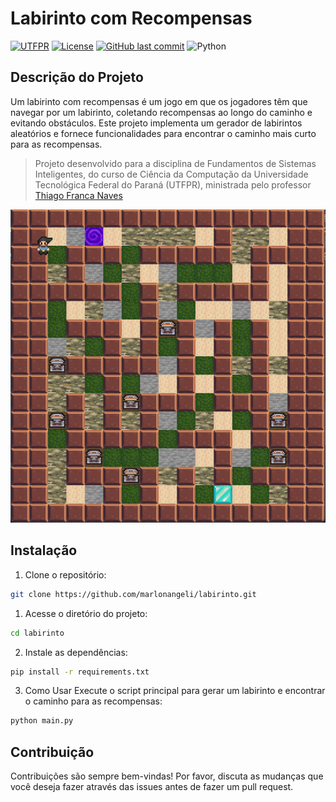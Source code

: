 # Labirinto com Recompensas

[![UTFPR](https://img.shields.io/badge/UTFPR-IA1-yellow)](https://portal.utfpr.edu.br/)
[![License](https://img.shields.io/badge/license-MIT-blue.svg)](https://opensource.org/licenses/MIT)
[![GitHub last commit](https://img.shields.io/github/last-commit/marlonangeli/labirinto)](https://github.com/marlonangeli/labirinto/commits/main)
![Python](https://img.shields.io/badge/-Python-black?style=flat&logo=python)


## Descrição do Projeto

Um labirinto com recompensas é um jogo em que os jogadores têm que navegar por um labirinto, coletando recompensas ao longo do caminho e evitando 
obstáculos. Este projeto implementa um gerador de labirintos aleatórios e fornece funcionalidades para encontrar o caminho mais curto para as recompensas.

> Projeto desenvolvido para a disciplina de Fundamentos de Sistemas Inteligentes, do curso de Ciência da Computação da Universidade Tecnológica Federal do Paraná (UTFPR), ministrada pelo professor [Thiago Franca Naves](mailto:naves@utfpr.edu.br)

![labirinto](assets/labirinto.png)

## Instalação

1. Clone o repositório:

```bash
git clone https://github.com/marlonangeli/labirinto.git
```

1. Acesse o diretório do projeto:
```bash
cd labirinto
```

2. Instale as dependências:
```bash
pip install -r requirements.txt
```

3. Como Usar
Execute o script principal para gerar um labirinto e encontrar o caminho para as recompensas:

```bash
python main.py
```

## Contribuição
Contribuições são sempre bem-vindas! Por favor, discuta as mudanças que você deseja fazer através das issues antes de fazer um pull request.

